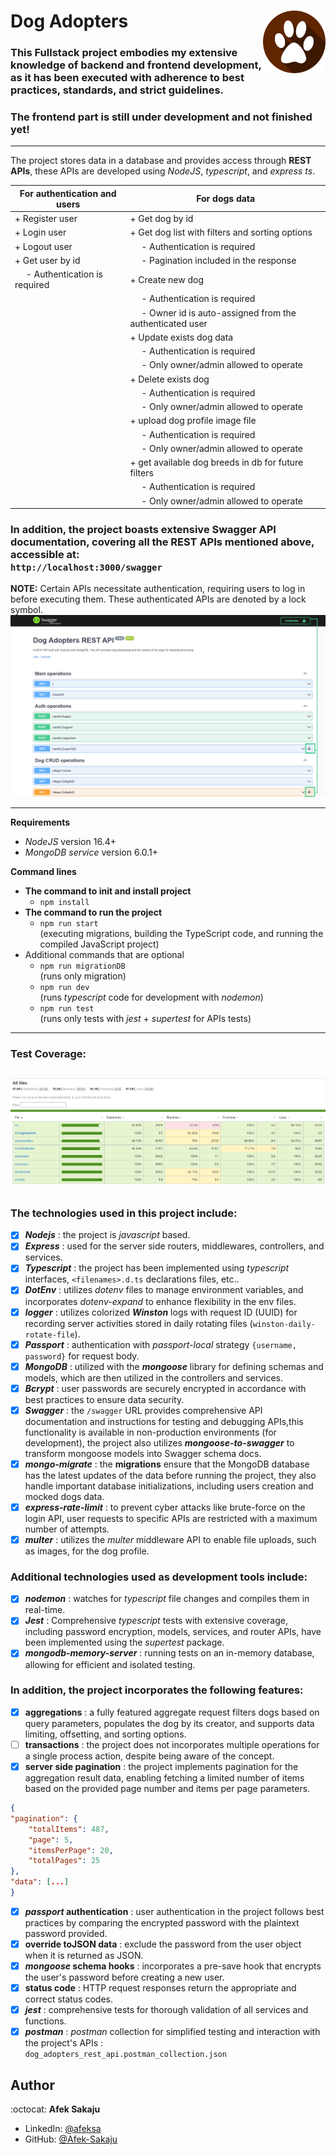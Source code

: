 # Dog Adopters <img src="readme-resources/dog_feet_logo.png" width=100px height=100px align="right">

### This Fullstack project embodies my extensive knowledge of backend and frontend development, as it has been executed with adherence to best practices, standards, and strict guidelines. <br />

### The frontend part is still under development and not finished yet!

---

The project stores data in a database and provides access through **REST APIs**, these APIs are developed using _NodeJS_, _typescript_, and _express ts_.

| For authentication and users        | For dogs data                                                  |
| ----------------------------------- | -------------------------------------------------------------- |
| + Register user                     | + Get dog by id                                                |
| + Login user                        | + Get dog list with filters and sorting options                |
| + Logout user                       | &emsp; - Authentication is required                            |
| + Get user by id                    | &emsp; - Pagination included in the response                   |
| &emsp; - Authentication is required | + Create new dog                                               |
|                                     | &emsp; - Authentication is required                            |
|                                     | &emsp; - Owner id is auto-assigned from the authenticated user |
|                                     | + Update exists dog data                                       |
|                                     | &emsp; - Authentication is required                            |
|                                     | &emsp; - Only owner/admin allowed to operate                   |
|                                     | + Delete exists dog                                            |
|                                     | &emsp; - Authentication is required                            |
|                                     | &emsp; - Only owner/admin allowed to operate                   |
|                                     | + upload dog profile image file                                |
|                                     | &emsp; - Authentication is required                            |
|                                     | &emsp; - Only owner/admin allowed to operate                   |
|                                     | + get available dog breeds in db for future filters             |
|                                     | &emsp; - Authentication is required                            |
|                                     | &emsp; - Only owner/admin allowed to operate                   |

### In addition, the project boasts extensive Swagger API documentation, covering all the REST APIs mentioned above, accessible at: <br /> `http://localhost:3000/swagger` <br />

**NOTE:**
Certain APIs necessitate authentication, requiring users to log in before executing them. These authenticated APIs are denoted by a lock symbol. <br />
![APIs that require authentication](readme-resources/swagger-authentication.png) <br />

---

**Requirements**

-   _NodeJS_ version 16.4+
-   _MongoDB service_ version 6.0.1+

**Command lines**

-   **The command to init and install project**
    -   `npm install`
-   **The command to run the project**
    -   `npm run start`<br /> (executing migrations, building the TypeScript code, and running the compiled JavaScript project)
-   Additional commands that are optional
    -   `npm run migrationDB`
        <br />(runs only migration)
    -   `npm run dev`<br /> (runs _typescript_ code for development with _nodemon_)
    -   `npm run test`<br /> (runs only tests with _jest_ + _supertest_ for APIs tests)

---

### Test Coverage:

## ![coverage](readme-resources/test-jest-coverage.png)

### The technologies used in this project include:

-   [x] _**Nodejs**_ : the project is _javascript_ based.
-   [x] _**Express**_ : used for the server side routers, middlewares, controllers, and services.
-   [x] _**Typescript**_ : the project has been implemented using _typescript_ interfaces, `<filenames>.d.ts` declarations files, etc..
-   [x] _**DotEnv**_ : utilizes _dotenv_ files to manage environment variables, and incorporates _dotenv-expand_ to enhance flexibility in the env files.
-   [x] _**logger**_ : utilizes colorized _**Winston**_ logs with request ID (UUID) for recording server activities stored in daily rotating files (`winston-daily-rotate-file`).
-   [x] _**Passport**_ : authentication with _passport-local_ strategy `{username, password}` for request body.
-   [x] _**MongoDB**_ : utilized with the _**mongoose**_ library for defining schemas and models, which are then utilized in the controllers and services.
-   [x] _**Bcrypt**_ : user passwords are securely encrypted in accordance with best practices to ensure data security.
-   [x] _**Swagger**_ : the `/swagger` URL provides comprehensive API documentation and instructions for testing and debugging APIs,this functionality is available in non-production environments (for development), the project also utilizes _**mongoose-to-swagger**_ to transform mongoose models into Swagger schema docs.
-   [x] _**mongo-migrate**_ : the **migrations** ensure that the MongoDB database has the latest updates of the data before running the project, they also handle important database initializations, including users creation and mocked dogs data.
-   [x] _**express-rate-limit**_ : to prevent cyber attacks like brute-force on the login API, user requests to specific APIs are restricted with a maximum number of attempts.
-   [x] _**multer**_ : utilizes the _multer_ middleware API to enable file uploads, such as images, for the dog profile.

### Additional technologies used as development tools include:

-   [x] _**nodemon**_ : watches for _typescript_ file changes and compiles them in real-time.
-   [x] _**Jest**_ : Comprehensive _typescript_ tests with extensive coverage, including password encryption, models, services, and router APIs, have been implemented using the _supertest_ package.
-   [x] _**mongodb-memory-server**_ : running tests on an in-memory database, allowing for efficient and isolated testing.

### In addition, the project incorporates the following features:

-   [x] **aggregations** : a fully featured aggregate request filters dogs based on query parameters, populates the dog by its creator, and supports data limiting, offsetting, and sorting options.
-   [ ] **transactions** : the project does not incorporates multiple operations for a single process action, despite being aware of the concept.
-   [x] **server side pagination** : the project implements pagination for the aggregation result data, enabling fetching a limited number of items based on the provided page number and items per page parameters.<br />

```json
{
"pagination": {
    "totalItems": 487,
    "page": 5,
    "itemsPerPage": 20,
    "totalPages": 25
},
"data": [...]
}
```

-   [x] **_passport_ authentication** : user authentication in the project follows best practices by comparing the encrypted password with the plaintext password provided.
-   [x] **override toJSON data** : exclude the password from the user object when it is returned as JSON.
-   [x] **_mongoose_ schema hooks** : incorporates a pre-save hook that encrypts the user's password before creating a new user.
-   [x] **status code** : HTTP request responses return the appropriate and correct status codes.
-   [x] **_jest_** : comprehensive tests for thorough validation of all services and functions.
-   [x] **_postman_** : _postman_ collection for simplified testing and interaction with the project's APIs : </br>
        `dog_adopters_rest_api.postman_collection.json`

## Author

:octocat: **Afek Sakaju**

-   LinkedIn: [@afeksa](https://www.linkedin.com/in/afeksa/)
-   GitHub: [@Afek-Sakaju](https://github.com/Afek-Sakaju)
